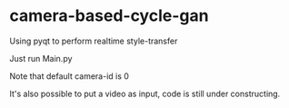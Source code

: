 # camera-based-cycle-gan
Using pyqt to perform realtime style-transfer

Just run Main.py  

Note that default camera-id is 0  

It's also possible to put a video as input, code is still under constructing.
